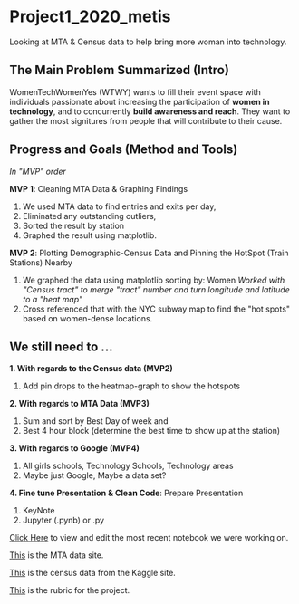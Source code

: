 # Project1_2020_metis
Looking at MTA &amp; Census data to help bring more woman into technology. 

## The Main Problem Summarized (Intro)
WomenTechWomenYes (WTWY) wants to fill their event space with individuals passionate about increasing the participation of **women in technology**, and to concurrently **build awareness and reach**. They want to gather the most signitures from people that will contribute to their cause. 


## Progress and Goals (Method and Tools)

*In "MVP" order*

**MVP 1**: Cleaning MTA Data & Graphing Findings
1. We used MTA data to find entries and exits per day,
2. Eliminated any outstanding outliers,
3. Sorted the result by station
4. Graphed the result using matplotlib.

**MVP 2**: Plotting Demographic-Census Data and Pinning the HotSpot (Train Stations) Nearby
1. We graphed the data using matplotlib sorting by: Women
  *Worked with "Census tract" to merge "tract" number and turn longitude and latitude to a "heat map"*
2. Cross referenced that with the NYC subway map to find the "hot spots" based on women-dense locations.


## We still need to ...

**1. With regards to the Census data (MVP2)**
1. Add pin drops to the heatmap-graph to show the hotspots

**2. With regards to MTA Data (MVP3)**
1. Sum and sort by Best Day of week and
2. Best 4 hour block (determine the best time to show up at the station)

**3. With regards to Google (MVP4)**
1. All girls schools, Technology Schools, Technology areas
2. Maybe just Google, Maybe a data set?

**4. Fine tune Presentation & Clean Code**: Prepare Presentation
1. KeyNote
2. Jupyter (.pynb) or .py
  
[Click Here](https://github.com/er-arcadio/Project1_2020_metis/blob/master/Project%201%20Draft.ipynb) to view and edit the most recent notebook we were working on.

[This](http://web.mta.info/developers/turnstile.html) is the MTA data site. 

[This](https://www.kaggle.com/muonneutrino/new-york-city-census-data) is the census data from the Kaggle site.

[This](https://docs.google.com/document/d/1oAJrWNR7HxNJVI2IHUuHArEvBccowLqvPObYbqtH0rs/edit) is the rubric for the project.

